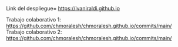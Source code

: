 Link del despliegue= https://ivaniraldi.github.io

Trabajo colaborativo 1: https://github.com/chmoralesh/chmoralesh.github.io/commits/main/
Trabajo colaborativo 2: https://github.com/chmoralesh/chmoralesh.github.io/commits/main/
